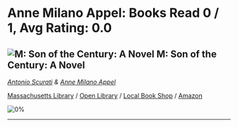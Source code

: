 # Anne Milano Appel:  Books Read 0 / 1, Avg Rating: 0.0 

## ![M: Son of the Century: A Novel](https://covers.openlibrary.org/b/isbn/978-0062956118-S.jpg) M: Son of the Century: A Novel
*[Antonio Scurati](../AntonioScurati) & [Anne Milano Appel](../AnneMilanoAppel)*

[Massachusetts Library](https://library.minlib.net/search/i=978-0062956118) / [Open Library](http://openlibrary.org/isbn/978-0062956118) / [Local Book Shop](https://bookshop.org/books/m:-son-of-the-century:-a-novel/978-0062956118) / [Amazon](https://smile.amazon.com/dp/0062956116)

![0%](https://progress-bar.dev/0) 



---
